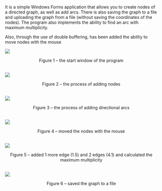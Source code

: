 It is a simple Windows Forms application that allows you to create nodes of a directed graph, as well as add arcs.
There is also saving the graph to a file and uploading the graph from a file (without saving the coordinates of the nodes).
The program also implements the ability to find an arc with maximum multiplicity.

Also, through the use of double buffering, has been added the ability to move nodes with the mouse

<image src="https://github.com/Qullfie/GraphsVisualisation/blob/master/images%20for%20readme/pic1.png">
  <p align = "center">Figure 1 – the start window of the program</p> <br>
<image src="https://github.com/Qullfie/GraphsVisualisation/blob/master/images%20for%20readme/pic2.png">
  <p align = "center">Figure 2 – the process of adding nodes</p> <br> 
<image src="https://github.com/Qullfie/GraphsVisualisation/blob/master/images%20for%20readme/pic3.png">
  <p align = "center">Figure 3 – the process of adding directional arcs</p> <br>
<image src="https://github.com/Qullfie/GraphsVisualisation/blob/master/images%20for%20readme/pic4.png">
 <p align = "center"> Figure 4 – moved the nodes with the mouse</p> <br>
<image src="https://github.com/Qullfie/GraphsVisualisation/blob/master/images%20for%20readme/pic5.png">
 <p align = "center"> Figure 5 – added 1 more edge (1.5) and 2 edges (4.1) and calculated the maximum multiplicity</p> <br>
<image src="https://github.com/Qullfie/GraphsVisualisation/blob/master/images%20for%20readme/pic6.png">
<p align = "center">Figure 6 – saved the graph to a file</p>


